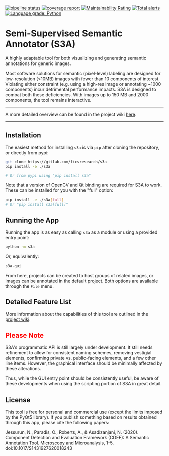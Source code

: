 [![pipeline status](https://gitlab.com/s3a/s3a/badges/development/pipeline.svg)](https://gitlab.com/s3a/s3a/-/commits/development)
[![coverage report](https://gitlab.com/s3a/s3a/badges/development/coverage.svg)](https://gitlab.com/s3a/s3a/-/commits/development)
[![Maintainability Rating](https://sonarcloud.io/api/project_badges/measure?project=s3a&metric=sqale_rating)](https://sonarcloud.io/dashboard?id=s3a)
[![Total alerts](https://img.shields.io/lgtm/alerts/g/ntjess/s3a.svg?logo=lgtm&logoWidth=18)](https://lgtm.com/projects/g/ntjess/s3a/alerts/)
[![Language grade: Python](https://img.shields.io/lgtm/grade/python/g/ntjess/s3a.svg?logo=lgtm&logoWidth=18)](https://lgtm.com/projects/g/ntjess/s3a/context:python)
# Semi-Supervised Semantic Annotator (S3A)

A highly adaptable tool for both visualizing and generating semantic annotations for generic images.

Most software solutions for semantic (pixel-level) labeling are designed for low-resolution (<10MB) images with fewer than 10 components of interest. Violating either constraint (e.g. using a high-res image or annotating ~1000 components) incur detrimental performance impacts. S3A is designed to combat both these deficiencies. With images up to 150 MB and 2000 components, the tool remains interactive.

___

A more detailed overview can be found in the project wiki [here](https://gitlab.com/ficsresearch/s3a/-/wikis/docs/user's-guide).

___

## Installation

The easiest method for installing `s3a` is via `pip` after cloning the repository, or directly from pypi:

```bash
git clone https://gitlab.com/ficsresearch/s3a
pip install -e ./s3a

# Or from pypi using "pip install s3a"
```

Note that a version of OpenCV and Qt binding are required for S3A to work. These can be installed for you with the "full" option:
```bash
pip install -e ./s3a[full]
# Or "pip install s3a[full]"
```

## Running the App
Running the app is as easy as calling `s3a` as a module or using a provided entry point:
```bash
python -m s3a
```
Or, equivalently:
```bash
s3a-gui
```


From here, projects can be created to host groups of related images, or images can be annotated in the default project. Both options are available through the `File` menu.

## Detailed Feature List

More information about the capabilities of this tool are outlined in the [project wiki](https://gitlab.com/ficsresearch/s3a/-/wikis/home).

## <span style="color:red">Please Note</span>
S3A's programmatic API is still largely under development. It still needs refinement to allow for consistent naming schemes, removing vestigial elements, confirming private vs. public-facing elements, and a few other line items. However, the graphical interface should be minimally affected by these alterations.

Thus, while the GUI entry point should be consistently useful, be aware of these developments when using the scripting portion of S3A in great detail.

## License

This tool is free for personal and commercial use (except the limits imposed by the PyQt5 library). If you publish something based on results obtained through this app, please cite the following papers:

Jessurun, N., Paradis, O., Roberts, A., & Asadizanjani, N. (2020). Component Detection and Evaluation Framework (CDEF): A Semantic Annotation Tool. Microscopy and Microanalysis, 1-5. doi:10.1017/S1431927620018243

